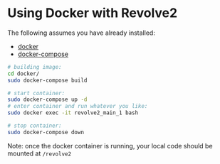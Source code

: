# Using Docker with Revolve2

The following assumes you have already installed: 
* [docker](https://docs.docker.com/engine/install/)
* [docker-compose](https://docs.docker.com/compose/install/linux/)


````bash
# building image:
cd docker/
sudo docker-compose build

# start container:
sudo docker-compose up -d
# enter container and run whatever you like:
sudo docker exec -it revolve2_main_1 bash

# stop container:
sudo docker-compose down
````

Note: once the docker container is running, your local code should be mounted at `/revolve2`